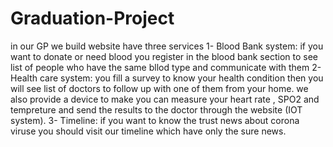 # Graduation-Project
in our GP we build website have three services 
1- Blood Bank system: 
if you want to donate or need blood you register in the blood bank section to see list of people who have the same bllod type and communicate with them
2- Health care system:
you fill a survey to know your health condition then you will see list of doctors to follow up with one of them from your home.
we also provide a device to make you can measure your heart rate , SPO2 and tempreture and send the results to the doctor through the website (IOT system).
3- Timeline:
if you want to know the trust news about corona viruse you should visit our timeline which have only the sure news.
